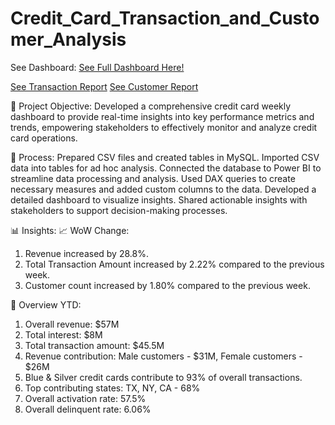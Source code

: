 # Credit_Card_Transaction_and_Customer_Analysis

See Dashboard: [See Full Dashboard Here!](https://app.powerbi.com/view?r=eyJrIjoiMjdkN2YzZTEtYThkNy00Mjk5LWJhMTItNGNhOWEyNzYxZjM0IiwidCI6ImRmODY3OWNkLWE4MGUtNDVkOC05OWFjLWM4M2VkN2ZmOTVhMCJ9)

[See Transaction Report](CC_Transaction_Report.png)
[See Customer Report](CC_Customer_Report.png)


🎯 Project Objective:
Developed a comprehensive credit card weekly dashboard to provide real-time insights into key performance metrics and trends, 
empowering stakeholders to effectively monitor and analyze credit card operations.

🔧 Process:
Prepared CSV files and created tables in MySQL.
Imported CSV data into tables for ad hoc analysis.
Connected the database to Power BI to streamline data processing and analysis.
Used DAX queries to create necessary measures and added custom columns to the data.
Developed a detailed dashboard to visualize insights.
Shared actionable insights with stakeholders to support decision-making processes.

📊 Insights:
📈 WoW Change:
1. Revenue increased by 28.8%.
2. Total Transaction Amount increased by 2.22% compared to the previous week.
3. Customer count increased by 1.80% compared to the previous week.
 
📅 Overview YTD:
1. Overall revenue: $57M
2. Total interest: $8M
3. Total transaction amount: $45.5M
4. Revenue contribution: Male customers - $31M, Female customers - $26M
5. Blue & Silver credit cards contribute to 93% of overall transactions.
6. Top contributing states: TX, NY, CA - 68%
7. Overall activation rate: 57.5%
8. Overall delinquent rate: 6.06%

